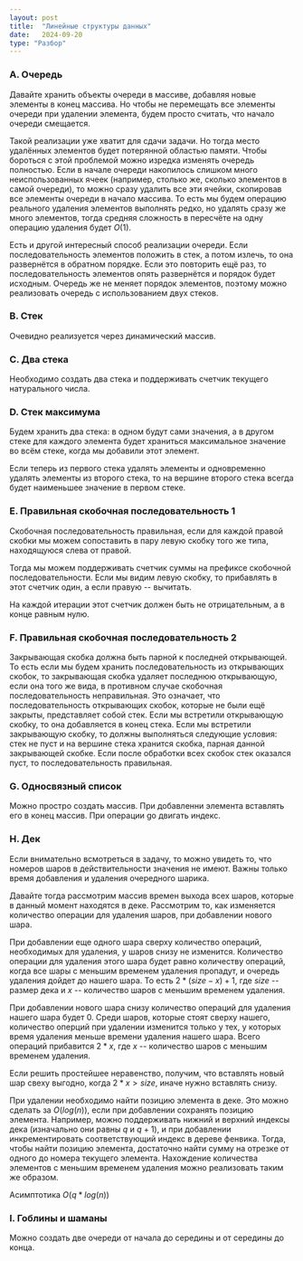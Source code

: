 ```yaml
---
layout: post
title:  "Линейные структуры данных"
date:   2024-09-20
type: "Разбор"
---
```


### A. Очередь

Давайте хранить объекты очереди в массиве, добавляя новые элементы в конец массива. Но чтобы не перемещать все элементы очереди при удалении элемента, будем просто считать, что начало очереди смещается.

Такой реализации уже хватит для сдачи задачи. Но тогда место удалённых элементов будет потерянной областью памяти. Чтобы бороться с этой проблемой можно изредка изменять очередь полностью. Если в начале очереди накопилось слишком много неиспользованных ячеек (например, столько же, сколько элементов в самой очереди), то можно сразу удалить все эти ячейки, скопировав все элементы очереди в начало массива. То есть мы будем операцию реального удаления элементов выполнять редко, но удалять сразу же много элементов, тогда средняя сложность в пересчёте на одну операцию удаления будет $O(1)$.

Есть и другой интересный способ реализации очереди. Если последовательность элементов положить в стек, а потом излечь, то она развернётся в обратном порядке. Если это повторить ещё раз, то последовательность элементов опять развернётся и порядок будет исходным. Очередь же не меняет порядок элементов, поэтому можно реализовать очередь с использованием двух стеков.

### B. Стек

Очевидно реализуется через динамический массив.

### C. Два стека

Необходимо создать два стека и поддерживать счетчик текущего натурального числа.

### D. Стек максимума

Будем хранить два стека: в одном будут сами значения, а в другом стеке для каждого элемента будет храниться максимальное значение во всём стеке, когда мы добавили этот элемент.

Если теперь из первого стека удалять элементы и одновременно удалять элементы из второго стека, то на вершине второго стека всегда будет наименьшее значение в первом стеке.

### E. Правильная скобочная последовательность 1

Скобочная последовательность правильная, если для каждой правой скобки мы можем сопоставить в пару левую скобку того же типа, находящуюся слева от правой.

Тогда мы можем поддерживать счетчик суммы на префиксе скобочной последовательности. Если мы видим левую скобку, то прибавлять в этот счетчик один, а если правую -- вычитать. 

На каждой итерации этот счетчик должен быть не отрицательным, а в конце равным нулю.

### F. Правильная скобочная последовательность 2

Закрывающая скобка должна быть парной к последней открывающей. То есть если мы будем хранить последовательность из открывающих скобок, то закрывающая скобка удаляет последнюю открывающую, если она того же вида, в противном случае скобочная последовательность неправильная. Это означает, что последовательность открывающих скобок, которые не были ещё закрыты, представляет собой стек. Если мы встретили открывающую скобку, то она добавляется в конец стека. Если мы встретили закрывающую скобку, то должны выполняться следующие условия: стек не пуст и на вершине стека хранится скобка, парная данной закрывающей скобке. Если после обработки всех скобок стек оказался пуст, то последовательность правильная.

### G. Односвязный список

Можно простро создать массив. При добавленни элемента вставлять его в конец массив. При операции go двигать индекс.

### H. Дек

Если внимательно всмотреться в задачу, то можно увидеть то, что номеров шаров в действительности значения не имеют. Важны только время добавления и удаления очередного шарика. 

Давайте тогда рассмотрим массив времен выхода всех шаров, которые в данный момент находятся в деке. Рассмотрим то, как изменяется количество операции для удаления шаров, при добавлении нового шара.

При добавлении еще одного шара сверху количество операций, необходимых для удаления, у шаров снизу не изменится. Количество операции для удаления этого шара будет равно количеству операций, когда все шары с меньшим временем удаления пропадут, и очередь удаления дойдет до нашего шара. То есть $2 * (size - x) + 1$, где $size$ -- размер дека и $x$ -- количество шаров с меньшим временем удаления.

При добавлении нового шара снизу количество операций для удаления нашего шара будет $0$. Среди шаров, которые стоят сверху нашего, количество оперций при удалении изменится только у тех, у которых время удаления меньше времени удаления нашего шара. Всего операций прибавится $2 * x$, где $x$ -- количество шаров с меньшим временем удаления.

Если решить простейшее неравенство, получим, что вставлять новый шар свеху выгодно, когда $2*x > size$, иначе нужно вставлять снизу.

При удалении необходимо найти позицию элемента в деке. Это можно сделать за $O(log(n))$, если при добавлении сохранять позицию элемента. Например, можно поддерживать нижний и верхний индексы дека (изначально они равны $q$ и $q+1$), и при добавлении инкрементировать соответствующий индекс в дереве фенвика. Тогда, чтобы найти позицию элемента, достаточно найти сумму на отрезке от одного до номера текущего элемента. Нахождение количества элементов с меньшим временем удаления можно реализовать таким же образом.

Асимптотика $O(q * log(n))$

### I. Гоблины и шаманы

Можно создать две очереди от начала до середины и от середины до конца.
